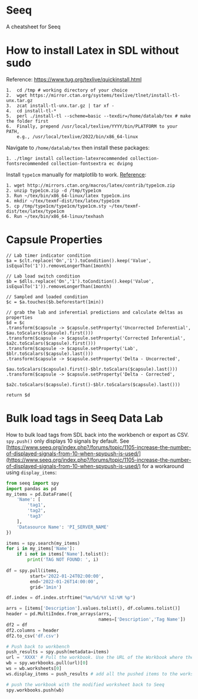 # Seeq
A cheatsheet for Seeq

# How to install Latex in SDL without sudo

Reference: https://www.tug.org/texlive/quickinstall.html

```
1.  cd /tmp # working directory of your choice
2.  wget https://mirror.ctan.org/systems/texlive/tlnet/install-tl-unx.tar.gz
3.  zcat install-tl-unx.tar.gz | tar xf -
4.  cd install-tl-*
5.  perl ./install-tl --scheme=basic --texdir=/home/datalab/tex # make the folder first
6.  Finally, prepend /usr/local/texlive/YYYY/bin/PLATFORM to your PATH,  
    e.g., /usr/local/texlive/2022/bin/x86_64-linux
```
Navigate to `/home/datalab/tex` then install these packages:

```https://stackoverflow.com/questions/55746749/latex-equations-do-not-render-in-google-colaboratory-when-using-matplotlib
1. ./tlmgr install collection-latexrecommended collection-fontsrecommended collection-fontsextra ec dvipng
```

Install `type1cm` manually for matplotlib to work. [Reference](https://stackoverflow.com/questions/55746749/latex-equations-do-not-render-in-google-colaboratory-when-using-matplotlib):

```
1. wget http://mirrors.ctan.org/macros/latex/contrib/type1cm.zip
2. unzip type1cm.zip -d /tmp/type1cm
3. Run ~/tex/bin/x86_64-linux/latex type1cm.ins
4. mkdir ~/tex/texmf-dist/tex/latex/type1cm
5. cp /tmp/type1cm/type1cm/type1cm.sty ~/tex/texmf-dist/tex/latex/type1cm
6. Run ~/tex/bin/x86_64-linux/texhash
```



# Capsule Properties

```
// Lab timer indicator condition
$a = $clt.replace('On','1').toCondition().keep('Value', isEqualTo('1')).removeLongerThan(1month)

// Lab load switch condition
$b = $dlls.replace('On','1').toCondition().keep('Value', isEqualTo('1')).removeLongerThan(1month)

// Sampled and loaded condition
$c = $a.touches($b.beforestart(1min))

// grab the lab and inferential predictions and calculate deltas as properties
$d = $c
.transform($capsule -> $capsule.setProperty('Uncorrected Inferential', $au.toScalars($capsule).first()))
.transform($capsule -> $capsule.setProperty('Corrected Inferential', $a2c.toScalars($capsule).first()))
.transform($capsule -> $capsule.setProperty('Lab', $blr.toScalars($capsule).last()))
.transform($capsule -> $capsule.setProperty('Delta - Uncorrected',
           $au.toScalars($capsule).first()-$blr.toScalars($capsule).last()))
.transform($capsule -> $capsule.setProperty('Delta - Corrected',
           $a2c.toScalars($capsule).first()-$blr.toScalars($capsule).last()))
           
return $d
```

# Bulk load tags in Seeq Data Lab
How to bulk load tags from SDL back into the workbench or export as CSV. `spy.push()` only displays 10 signals by default. See [https://www.seeq.org/index.php?/forums/topic/1105-increase-the-number-of-displayed-signals-from-10-when-spypush-is-used/](https://www.seeq.org/index.php?/forums/topic/1105-increase-the-number-of-displayed-signals-from-10-when-spypush-is-used/) for a workaround using `display_items`:

```python
from seeq import spy
import pandas as pd
my_items = pd.DataFrame({
    'Name': [
        'tag1',
        'tag2',
        'tag3'
    ],
    'Datasource Name': 'PI_SERVER_NAME'
})

items = spy.search(my_items)
for i in my_items['Name']:
    if i not in items['Name'].tolist():
        print('TAG NOT FOUND: ', i)
        
df = spy.pull(items,
         start='2022-01-24T02:00:00',
         end='2022-01-26T14:00:00',
         grid='1min')

df.index = df.index.strftime("%m/%d/%Y %I:%M %p")    

arrs = [items['Description'].values.tolist(), df.columns.tolist()]
header = pd.MultiIndex.from_arrays(arrs,
                                   names=['Description','Tag Name'])
df2 = df
df2.columns = header
df2.to_csv('df.csv')

# Push back to workbench
push_results = spy.push(metadata=items)
url = 'XXXX' # Pull the workbook. Use the URL of the Workbook where the signals where pushed 4# You can take it from the output of the above command
wb = spy.workbooks.pull(url)[0]
ws = wb.worksheets[0]
ws.display_items = push_results # add all the pushed items to the worksheet

# push the workbook with the modified worksheet back to Seeq
spy.workbooks.push(wb)
```
